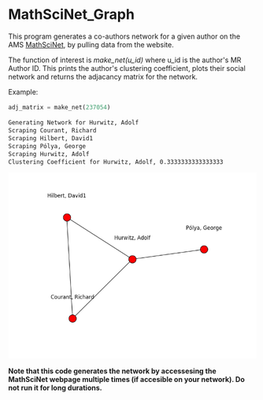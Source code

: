 # MathSciNet_Graph
This program generates a co-authors network for a given author on the AMS [MathSciNet](http://www.ams.org/mathscinet/index.html), by pulling data from the website.

The function of interest is *make_net(u_id)* where u_id is the author's MR Author ID. This prints the author's clustering coefficient, plots their social network and returns the adjacancy matrix for the network.

Example:
```python
adj_matrix = make_net(237054)
```

```
Generating Network for Hurwitz, Adolf
Scraping Courant, Richard
Scraping Hilbert, David1
Scraping Pólya, George
Scraping Hurwitz, Adolf
Clustering Coefficient for Hurwitz, Adolf, 0.3333333333333333
```

![Output](https://raw.githubusercontent.com/brian-regan/MathSciNet_Graph/master/example_fig.png)

**Note that this code generates the network by accessesing the MathSciNet webpage multiple times (if accesible on your network). Do not run it for long durations.**
